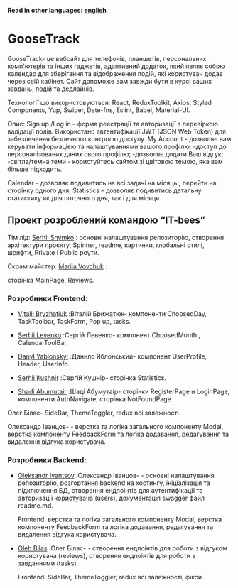 **Read in other languages: [english](README.en.md)**

# GooseTrack

GooseTrack- це вебсайт для телефонів, планшетів, персональних комп'ютерів та
інших гаджетів, адаптивний додаток, який являє собою календар для зберігання та
відображення подій, які користувач додає через свій кабінет. Сайт допоможе вам
завжди бути в курсі ваших завдань, подій та дедлайнів.

Технології що використовуються: React, ReduxToolkit, Axios, Styled Components,
Yup, Swiper, Date-fns, Eslint, Babel, Material-UI.

Опис: Sign up /Log in – форма реєстрації та авторизації з перевіркою валідації
полів. Використано автентифікації JWT (JSON Web Token) для забезпечення
безпечного контролю доступу. My Account - дозволяє вам керувати інформацією та
налаштуваннями вашого профілю: -доступ до персоналізованих даних свого профілю;
-дозволяє додати Ваш відгук; -світла/темна теми - користуйтесь сайтом зі
цвітовою темою, яка вам більше підходить.

Calendar - дозволяє подивитись на всі задачі на місяць , перейти на сторінку
одного дня; Statistics – дозволяє подивитись детальну статистику як для
поточного дня, так і для місяця.

## Проект розроблений командою “IT-bees”

Тім лід: <a href="https://github.com/SerhiiShymko">Serhii Shymko</a> : основні
налаштування репозиторію, створення архітектури проєкту, Spinner, readme,
картинки, глобальні стилі, шрифти, Private i Public роути.

Скрам майстер: <a href="https://github.com/Mari4ka62">Mariia Vovchuk</a> :

сторінка MainPage, Reviews.

### Розробники Frontend:

- <a href="https://github.com/VitaliiMaC9m6uk">Vitalii Bryzhatiuk</a> :Віталій
  Брижатюк- компоненти ChoosedDay, TaskToolbar, TaskForm, Pop up, tasks.

- <a href="https://github.com/Jigsaw28">Serhii Levenko</a> :Сергій Левенко-
  компонент ChoosedMonth , CalendarToolBar.

- <a href="https://github.com/danya-yablonskiy">Danyl Yablonskyi</a> :Данило
  Яблонський- компонент UserProfile, Header, UserInfo.

- <a href="https://github.com/Sergiy5">Serhii Kushnir</a> :Сергій Кушнір-
  сторінка Statistics.

- <a href="https://github.com/Shadioso">Shadi Abumutair</a> :Шаді Абумутаір-
  сторінки RegisterPage и LoginPage, компоненти AuthNavigate, сторінка
  NotFoundPage

Олег Білас- SideBar, ThemeToggler, redux всі залежності.

Олександр Іванцов- - верстка та логіка загального компоненту Modal, верстка
компоненту FeedbackForm та логіка додавання, редагування та видалення відгука
користувача.

### Розробники Backend:

- <a href="https://github.com/AleksandrIvantsov">Oleksandr Ivantsov</a>
  :Олександр Іванцов- - основні налаштування репозиторію, розгортання backend на
  хостингу, ініціалізація та підключення БД, створення ендпоінтів для
  аутентифікації та авторизації користувача (users), документація swagger файл
  readme.md.

  Frontend: верстка та логіка загального компоненту Modal, верстка компоненту
  FeedbackForm та логіка додавання, редагування та видалення відгука
  користувача.

- <a href="https://github.com/OlegBilas">Oleh Bilas</a> :Олег Білас- - створення
  ендпоінтів для роботи з відгуком користувача (reviews), створення ендпоінтів
  для роботи з завданнями (tasks).

  Frontend: SideBar, ThemeToggler, redux всі залежності, фікси.
